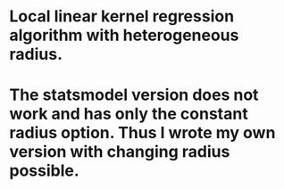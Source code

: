 # Local linear kernel regression algorithm with heterogeneous radius.

# The statsmodel version does not work and has only the constant radius option. Thus I wrote my own version with changing radius possible. 
